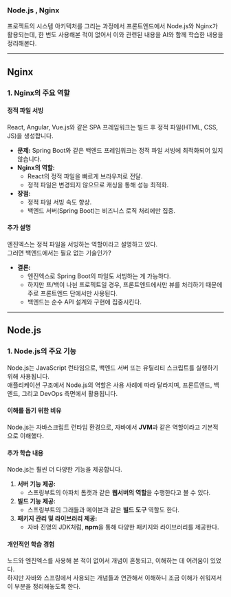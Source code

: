 ### Node.js , Nginx

프로젝트의 시스템 아키텍처를 그리는 과정에서 프론트엔드에서 Node.js와 Nginx가 활용되는데, 한 번도 사용해본 적이 없어서 이와 관련된 내용을 AI와 함께 학습한 내용을 정리해본다.

---

## Nginx

### 1. Nginx의 주요 역할

#### 정적 파일 서빙
React, Angular, Vue.js와 같은 SPA 프레임워크는 빌드 후 정적 파일(HTML, CSS, JS)을 생성합니다.

- **문제:** Spring Boot와 같은 백엔드 프레임워크는 정적 파일 서빙에 최적화되어 있지 않습니다.
- **Nginx의 역할:**
  - React의 정적 파일을 빠르게 브라우저로 전달.
  - 정적 파일은 변경되지 않으므로 캐싱을 통해 성능 최적화.
- **장점:**
  - 정적 파일 서빙 속도 향상.
  - 백엔드 서버(Spring Boot)는 비즈니스 로직 처리에만 집중.

#### 추가 설명
엔진엑스는 정적 파일을 서빙하는 역할이라고 설명하고 있다.  
그러면 백엔드에서는 필요 없는 기술인가?

- **결론:**
  - 엔진엑스로 Spring Boot의 파일도 서빙하는 게 가능하다.  
  - 하지만 프/백이 나뉜 프로젝트일 경우, 프론트엔드에서만 뷰를 처리하기 때문에 주로 프론트엔드 단에서만 사용된다.  
  - 백엔드는 순수 API 설계와 구현에 집중시킨다.

---

## Node.js

### 1. Node.js의 주요 기능
Node.js는 JavaScript 런타임으로, 백엔드 서버 또는 유틸리티 스크립트를 실행하기 위해 사용됩니다.  
애플리케이션 구조에서 Node.js의 역할은 사용 사례에 따라 달라지며, 프론트엔드, 백엔드, 그리고 DevOps 측면에서 활용됩니다.

#### 이해를 돕기 위한 비유
Node.js는 자바스크립트 런타임 환경으로, 자바에서 **JVM**과 같은 역할이라고 기본적으로 이해했다.

#### 추가 학습 내용
Node.js는 훨씬 더 다양한 기능을 제공합니다.
1. **서버 기능 제공:**
   - 스프링부트의 아파치 톰캣과 같은 **웹서버의 역할**을 수행한다고 볼 수 있다.
2. **빌드 기능 제공:**
   - 스프링부트의 그래들과 메이븐과 같은 **빌드 도구** 역할도 한다.
3. **패키지 관리 및 라이브러리 제공:**
   - 자바 진영의 JDK처럼, **npm**을 통해 다양한 패키지와 라이브러리를 제공한다.

#### 개인적인 학습 경험
노드와 엔진엑스를 사용해 본 적이 없어서 개념이 혼동되고, 이해하는 데 어려움이 있었다.  
하지만 자바와 스프링에서 사용되는 개념들과 연관해서 이해하니 조금 이해가 쉬워져서 이 부분을 정리해놓도록 한다.
